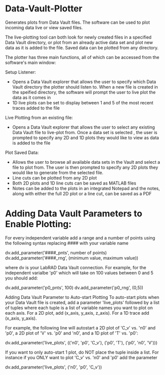 ﻿# Data-Vault-Plotter
 
Generates plots from Data Vault files. The software can be used to plot incoming data live or view saved files.  

The live-plotting tool can both look for newly created files in a specified Data Vault directory, or plot from an already active data set and plot new data as it is added to the file. Saved data can be plotted from any directory.
 
The plotter has three main functions, all of which can be accessed from the software's main window:
 
 Setup Listener:
 - Opens a Data Vault explorer that allows the user to specify which Data Vault directory the plotter should listen to. When a new file is created in the speified directory, the software will prompt the user to live plot the data as it comes in
 - 1D live plots can be set to display between 1 and 5 of the most recent traces added to the file
 
 Live Plotting from an existing file:
 - Opens a Data Vault explorer that allows the user to select any existing Data Vault file to live-plot from. Once a data set is selected , the user is prompted to specify any 2D and 1D plots they would like to view as data is added to the file
 
 Plot Saved Data:
 - Allows the user to browse all available data sets in the Vault and select a file to plot from. The user is then prompted to specify any 2D plots they would like to generate from the selected file.
 - Line cuts can be plotted from any 2D plot
 - Both 2D plots and 1D line cuts can be saved as MATLAB files
 - Notes can be added to the plots in an integrated Notepad and the notes, along with either the full 2D plot or a line cut, can be saved as a PDF
 
# Adding Data Vault Parameters to Enable Plotting:

For every independent variable add a range and a number of points using the following syntax replacing #### with your variable name

dv.add_parameter('####_pnts', number of points)
dv.add_parameter('####_rng', (minimum value, maximum value))

where dv is your LabRAD Data Vault connection. For example, for the independent varialbe 'p0' which will take on 100 values between 0 and 5 you should add:
 
dv.add_parameter('p0_pnts', 100)
dv.add_parameter('p0_rng', (0,5))

Adding Data Vault Parameter to Auto-start Plotting
To auto-start plots when your Data Vault file is created, add a parameter 'live_plots' followed by a list of tuples where each tuple is a list of variable names you want to plot on each axis. For a 2D plot, add (x_axis, y_axis, z_axis). For a 1D trace add (x_axis, y_axis). 

For example, the following line will autostart a 2D plot of 'C_v' vs. 'n0' and 'p0', a 2D plot of 'V' vs. 'p0' and 'n0', and a 1D plot of 'T' vs. 'p0':

dv.add_parameter('live_plots', (('n0', 'p0', 'C_v'), ('p0', 'T'), ('p0', 'n0', 'V')))

If you want to only auto-start 1 plot, do NOT place the tuple inside a list. For instance if you ONLY want to plot 'C_v' vs. 'n0' and 'p0' add the parameter

dv.add_parameter('live_plots', ('n0', 'p0', 'C_v'))
